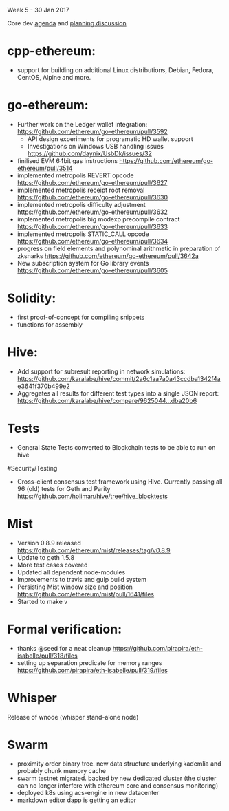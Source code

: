Week 5 - 30 Jan 2017

Core dev [agenda](https://github.com/ethereum/pm/issues/3) and [planning discussion](https://github.com/ethereum/pm/issues/4)

# cpp-ethereum:
- support for building on additional Linux distributions, Debian, Fedora, CentOS, Alpine and more.

# go-ethereum:
- Further work on the Ledger wallet integration: https://github.com/ethereum/go-ethereum/pull/3592
  - API design experiments for programatic HD wallet support
  - Investigations on Windows USB handling issues https://github.com/daynix/UsbDk/issues/32
- finilised EVM 64bit gas instructions https://github.com/ethereum/go-ethereum/pull/3514
- implemented metropolis REVERT opcode https://github.com/ethereum/go-ethereum/pull/3627
- implemented metropolis receipt root removal https://github.com/ethereum/go-ethereum/pull/3630
- implemented metropolis difficulty adjustment https://github.com/ethereum/go-ethereum/pull/3632
- implemented metropolis big modexp precompile contract https://github.com/ethereum/go-ethereum/pull/3633
- implemented metropolis STATIC_CALL opcode https://github.com/ethereum/go-ethereum/pull/3634
- progress on field elements and polynominal arithmetic in preparation of zksnarks https://github.com/ethereum/go-ethereum/pull/3642a
- New subscription system for Go library events https://github.com/ethereum/go-ethereum/pull/3605


# Solidity:
- first proof-of-concept for compiling snippets
- functions for assembly

# Hive:
- Add support for subresult reporting in network simulations: https://github.com/karalabe/hive/commit/2a6c1aa7a0a43ccdba1342f4ae3641f370b499e2
- Aggregates all results for different test types into a single JSON report: https://github.com/karalabe/hive/compare/9625044...dba20b6

# Tests
- General State Tests converted to Blockchain tests to be able to run on hive

#Security/Testing
- Cross-client consensus test framework using Hive. Currently passing all 96 (old) tests for Geth and Parity https://github.com/holiman/hive/tree/hive_blocktests

# Mist
- Version 0.8.9 released https://github.com/ethereum/mist/releases/tag/v0.8.9
- Update to geth 1.5.8
- More test cases covered
- Updated all dependent node-modules
- Improvements to travis and gulp build system
- Persisting Mist window size and position https://github.com/ethereum/mist/pull/1641/files
- Started to make v

# Formal verification:
- thanks @seed for a neat cleanup https://github.com/pirapira/eth-isabelle/pull/318/files
- setting up separation predicate for memory ranges https://github.com/pirapira/eth-isabelle/pull/319/files

# Whisper
Release of wnode (whisper stand-alone node)

# Swarm
* proximity order binary tree. new data structure underlying kademlia and probably chunk memory cache
* swarm testnet migrated. backed by new dedicated cluster (the cluster can no longer interfere with ethereum core and consensus monitoring) 
* deployed k8s using acs-engine in new datacenter 
* markdown editor dapp is getting an editor 

